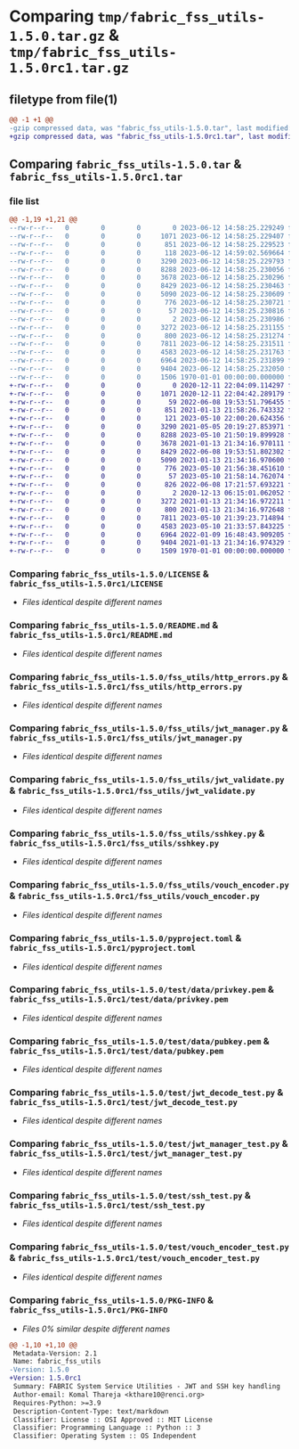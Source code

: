 # Comparing `tmp/fabric_fss_utils-1.5.0.tar.gz` & `tmp/fabric_fss_utils-1.5.0rc1.tar.gz`

## filetype from file(1)

```diff
@@ -1 +1 @@
-gzip compressed data, was "fabric_fss_utils-1.5.0.tar", last modified: Mon Jun 12 14:59:31 2023, max compression
+gzip compressed data, was "fabric_fss_utils-1.5.0rc1.tar", last modified: Wed May 10 22:00:48 2023, max compression
```

## Comparing `fabric_fss_utils-1.5.0.tar` & `fabric_fss_utils-1.5.0rc1.tar`

### file list

```diff
@@ -1,19 +1,21 @@
--rw-r--r--   0        0        0        0 2023-06-12 14:58:25.229249 fabric_fss_utils-1.5.0/AUTHORS
--rw-r--r--   0        0        0     1071 2023-06-12 14:58:25.229407 fabric_fss_utils-1.5.0/LICENSE
--rw-r--r--   0        0        0      851 2023-06-12 14:58:25.229523 fabric_fss_utils-1.5.0/README.md
--rw-r--r--   0        0        0      118 2023-06-12 14:59:02.569664 fabric_fss_utils-1.5.0/fss_utils/__init__.py
--rw-r--r--   0        0        0     3290 2023-06-12 14:58:25.229793 fabric_fss_utils-1.5.0/fss_utils/http_errors.py
--rw-r--r--   0        0        0     8288 2023-06-12 14:58:25.230056 fabric_fss_utils-1.5.0/fss_utils/jwt_manager.py
--rw-r--r--   0        0        0     3678 2023-06-12 14:58:25.230296 fabric_fss_utils-1.5.0/fss_utils/jwt_validate.py
--rw-r--r--   0        0        0     8429 2023-06-12 14:58:25.230463 fabric_fss_utils-1.5.0/fss_utils/sshkey.py
--rw-r--r--   0        0        0     5090 2023-06-12 14:58:25.230609 fabric_fss_utils-1.5.0/fss_utils/vouch_encoder.py
--rw-r--r--   0        0        0      776 2023-06-12 14:58:25.230721 fabric_fss_utils-1.5.0/pyproject.toml
--rw-r--r--   0        0        0       57 2023-06-12 14:58:25.230816 fabric_fss_utils-1.5.0/requirements.txt
--rw-r--r--   0        0        0        2 2023-06-12 14:58:25.230986 fabric_fss_utils-1.5.0/test/__init__.py
--rw-r--r--   0        0        0     3272 2023-06-12 14:58:25.231155 fabric_fss_utils-1.5.0/test/data/privkey.pem
--rw-r--r--   0        0        0      800 2023-06-12 14:58:25.231274 fabric_fss_utils-1.5.0/test/data/pubkey.pem
--rw-r--r--   0        0        0     7811 2023-06-12 14:58:25.231511 fabric_fss_utils-1.5.0/test/jwt_decode_test.py
--rw-r--r--   0        0        0     4583 2023-06-12 14:58:25.231763 fabric_fss_utils-1.5.0/test/jwt_manager_test.py
--rw-r--r--   0        0        0     6964 2023-06-12 14:58:25.231899 fabric_fss_utils-1.5.0/test/ssh_test.py
--rw-r--r--   0        0        0     9404 2023-06-12 14:58:25.232050 fabric_fss_utils-1.5.0/test/vouch_encoder_test.py
--rw-r--r--   0        0        0     1506 1970-01-01 00:00:00.000000 fabric_fss_utils-1.5.0/PKG-INFO
+-rw-r--r--   0        0        0        0 2020-12-11 22:04:09.114297 fabric_fss_utils-1.5.0rc1/AUTHORS
+-rw-r--r--   0        0        0     1071 2020-12-11 22:04:42.289179 fabric_fss_utils-1.5.0rc1/LICENSE
+-rw-r--r--   0        0        0       59 2022-06-08 19:53:51.796455 fabric_fss_utils-1.5.0rc1/MANIFEST.in
+-rw-r--r--   0        0        0      851 2021-01-13 21:58:26.743332 fabric_fss_utils-1.5.0rc1/README.md
+-rw-r--r--   0        0        0      121 2023-05-10 22:00:20.624356 fabric_fss_utils-1.5.0rc1/fss_utils/__init__.py
+-rw-r--r--   0        0        0     3290 2021-05-05 20:19:27.853971 fabric_fss_utils-1.5.0rc1/fss_utils/http_errors.py
+-rw-r--r--   0        0        0     8288 2023-05-10 21:50:19.899928 fabric_fss_utils-1.5.0rc1/fss_utils/jwt_manager.py
+-rw-r--r--   0        0        0     3678 2021-01-13 21:34:16.970111 fabric_fss_utils-1.5.0rc1/fss_utils/jwt_validate.py
+-rw-r--r--   0        0        0     8429 2022-06-08 19:53:51.802302 fabric_fss_utils-1.5.0rc1/fss_utils/sshkey.py
+-rw-r--r--   0        0        0     5090 2021-01-13 21:34:16.970600 fabric_fss_utils-1.5.0rc1/fss_utils/vouch_encoder.py
+-rw-r--r--   0        0        0      776 2023-05-10 21:56:38.451610 fabric_fss_utils-1.5.0rc1/pyproject.toml
+-rw-r--r--   0        0        0       57 2023-05-10 21:58:14.762074 fabric_fss_utils-1.5.0rc1/requirements.txt
+-rw-r--r--   0        0        0      826 2022-06-08 17:21:57.693221 fabric_fss_utils-1.5.0rc1/setup.py
+-rw-r--r--   0        0        0        2 2020-12-13 06:15:01.062052 fabric_fss_utils-1.5.0rc1/test/__init__.py
+-rw-r--r--   0        0        0     3272 2021-01-13 21:34:16.972211 fabric_fss_utils-1.5.0rc1/test/data/privkey.pem
+-rw-r--r--   0        0        0      800 2021-01-13 21:34:16.972648 fabric_fss_utils-1.5.0rc1/test/data/pubkey.pem
+-rw-r--r--   0        0        0     7811 2023-05-10 21:39:23.714894 fabric_fss_utils-1.5.0rc1/test/jwt_decode_test.py
+-rw-r--r--   0        0        0     4583 2023-05-10 21:33:57.843225 fabric_fss_utils-1.5.0rc1/test/jwt_manager_test.py
+-rw-r--r--   0        0        0     6964 2022-01-09 16:48:43.909205 fabric_fss_utils-1.5.0rc1/test/ssh_test.py
+-rw-r--r--   0        0        0     9404 2021-01-13 21:34:16.974329 fabric_fss_utils-1.5.0rc1/test/vouch_encoder_test.py
+-rw-r--r--   0        0        0     1509 1970-01-01 00:00:00.000000 fabric_fss_utils-1.5.0rc1/PKG-INFO
```

### Comparing `fabric_fss_utils-1.5.0/LICENSE` & `fabric_fss_utils-1.5.0rc1/LICENSE`

 * *Files identical despite different names*

### Comparing `fabric_fss_utils-1.5.0/README.md` & `fabric_fss_utils-1.5.0rc1/README.md`

 * *Files identical despite different names*

### Comparing `fabric_fss_utils-1.5.0/fss_utils/http_errors.py` & `fabric_fss_utils-1.5.0rc1/fss_utils/http_errors.py`

 * *Files identical despite different names*

### Comparing `fabric_fss_utils-1.5.0/fss_utils/jwt_manager.py` & `fabric_fss_utils-1.5.0rc1/fss_utils/jwt_manager.py`

 * *Files identical despite different names*

### Comparing `fabric_fss_utils-1.5.0/fss_utils/jwt_validate.py` & `fabric_fss_utils-1.5.0rc1/fss_utils/jwt_validate.py`

 * *Files identical despite different names*

### Comparing `fabric_fss_utils-1.5.0/fss_utils/sshkey.py` & `fabric_fss_utils-1.5.0rc1/fss_utils/sshkey.py`

 * *Files identical despite different names*

### Comparing `fabric_fss_utils-1.5.0/fss_utils/vouch_encoder.py` & `fabric_fss_utils-1.5.0rc1/fss_utils/vouch_encoder.py`

 * *Files identical despite different names*

### Comparing `fabric_fss_utils-1.5.0/pyproject.toml` & `fabric_fss_utils-1.5.0rc1/pyproject.toml`

 * *Files identical despite different names*

### Comparing `fabric_fss_utils-1.5.0/test/data/privkey.pem` & `fabric_fss_utils-1.5.0rc1/test/data/privkey.pem`

 * *Files identical despite different names*

### Comparing `fabric_fss_utils-1.5.0/test/data/pubkey.pem` & `fabric_fss_utils-1.5.0rc1/test/data/pubkey.pem`

 * *Files identical despite different names*

### Comparing `fabric_fss_utils-1.5.0/test/jwt_decode_test.py` & `fabric_fss_utils-1.5.0rc1/test/jwt_decode_test.py`

 * *Files identical despite different names*

### Comparing `fabric_fss_utils-1.5.0/test/jwt_manager_test.py` & `fabric_fss_utils-1.5.0rc1/test/jwt_manager_test.py`

 * *Files identical despite different names*

### Comparing `fabric_fss_utils-1.5.0/test/ssh_test.py` & `fabric_fss_utils-1.5.0rc1/test/ssh_test.py`

 * *Files identical despite different names*

### Comparing `fabric_fss_utils-1.5.0/test/vouch_encoder_test.py` & `fabric_fss_utils-1.5.0rc1/test/vouch_encoder_test.py`

 * *Files identical despite different names*

### Comparing `fabric_fss_utils-1.5.0/PKG-INFO` & `fabric_fss_utils-1.5.0rc1/PKG-INFO`

 * *Files 0% similar despite different names*

```diff
@@ -1,10 +1,10 @@
 Metadata-Version: 2.1
 Name: fabric_fss_utils
-Version: 1.5.0
+Version: 1.5.0rc1
 Summary: FABRIC System Service Utilities - JWT and SSH key handling
 Author-email: Komal Thareja <kthare10@renci.org>
 Requires-Python: >=3.9
 Description-Content-Type: text/markdown
 Classifier: License :: OSI Approved :: MIT License
 Classifier: Programming Language :: Python :: 3
 Classifier: Operating System :: OS Independent
```

